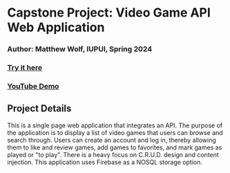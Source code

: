 # Capstone Project: Video Game API Web Application

### Author: Matthew Wolf, IUPUI, Spring 2024

### [Try it here](https://wolfmatt233.github.io/GameAPI/dist/)

### [YouTube Demo](https://www.youtube.com/watch?v=bgKfh9jECkQ)

## Project Details

This is a single page web application that integrates an API. The purpose of the application is to display a list of video games that users can browse and search through. Users can create an account and log in, thereby allowing them to like and review games, add games to favorites, and mark games as played or "to play". There is a heavy focus on C.R.U.D. design and content injection. This application uses Firebase as a NOSQL storage option.
